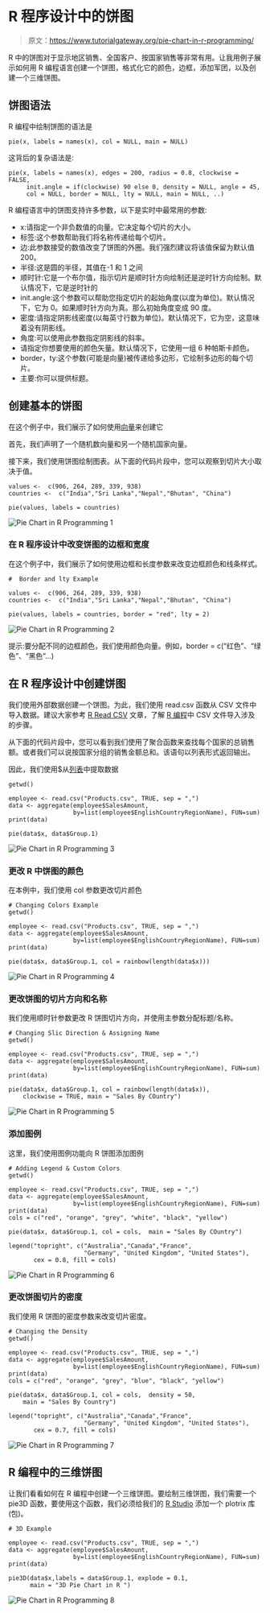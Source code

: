 # R 程序设计中的饼图

> 原文：<https://www.tutorialgateway.org/pie-chart-in-r-programming/>

R 中的饼图对于显示地区销售、全国客户、按国家销售等非常有用。让我用例子展示如何用 R 编程语言创建一个饼图，格式化它的颜色，边框，添加军团，以及创建一个三维饼图。

## 饼图语法

R 编程中绘制饼图的语法是

```
pie(x, labels = names(x), col = NULL, main = NULL)
```

这背后的复杂语法是:

```
pie(x, labels = names(x), edges = 200, radius = 0.8, clockwise = FALSE, 
     init.angle = if(clockwise) 90 else 0, density = NULL, angle = 45, 
     col = NULL, border = NULL, lty = NULL, main = NULL, ..)
```

R 编程语言中的饼图支持许多参数，以下是实时中最常用的参数:

*   x:请指定一个非负数值的向量。它决定每个切片的大小。
*   标签:这个参数帮助我们将名称传递给每个切片。
*   边:此参数接受的数值改变了饼图的外圈。我们强烈建议将该值保留为默认值 200。
*   半径:这是圆的半径，其值在-1 和 1 之间
*   顺时针:它是一个布尔值，指示切片是顺时针方向绘制还是逆时针方向绘制。默认情况下，它是逆时针的
*   init.angle:这个参数可以帮助您指定切片的起始角度(以度为单位)。默认情况下，它为 0。如果顺时针方向为真。那么初始角度变成 90 度。
*   密度:请指定阴影线密度(以每英寸行数为单位)。默认情况下，它为空，这意味着没有阴影线。
*   角度:可以使用此参数指定阴影线的斜率。
*   请指定你想要使用的颜色矢量。默认情况下，它使用一组 6 种帕斯卡颜色。
*   border，ty:这个参数(可能是向量)被传递给多边形，它绘制多边形的每个切片。
*   主要:你可以提供标题。

## 创建基本的饼图

在这个例子中，我们展示了如何使用[向量](https://www.tutorialgateway.org/r-vector/)来创建它

首先，我们声明了一个随机数向量和另一个随机国家向量。

接下来，我们使用饼图绘制图表。从下面的代码片段中，您可以观察到切片大小取决于值。

```
values <-  c(906, 264, 289, 339, 938)
countries <-  c("India","Sri Lanka","Nepal","Bhutan", "China")

pie(values, labels = countries)
```

![Pie Chart in R Programming 1](img/f1c7befd6b0812539c36980cd800b4cf.png)

### 在 R 程序设计中改变饼图的边框和宽度

在这个例子中，我们展示了如何使用边框和长度参数来改变边框颜色和线条样式。

```
#  Border and lty Example

values <-  c(906, 264, 289, 339, 938)
countries <-  c("India","Sri Lanka","Nepal","Bhutan", "China")

pie(values, labels = countries, border = "red", lty = 2)
```

![Pie Chart in R Programming 2](img/5b4cae03e940428e9b137272254fae11.png)

提示:要分配不同的边框颜色，我们使用颜色向量。例如，border = c(“红色”、“绿色”、“黑色”…)

## 在 R 程序设计中创建饼图

我们使用外部数据创建一个饼图。为此，我们使用 read.csv 函数从 CSV 文件中导入数据。建议大家参考 [R Read CSV](https://www.tutorialgateway.org/r-read-csv-function/) 文章，了解 [R 编程](https://www.tutorialgateway.org/r-programming/)中 CSV 文件导入涉及的步骤。

从下面的代码片段中，您可以看到我们使用了聚合函数来查找每个国家的总销售额。或者我们可以说按国家分组的销售金额总和。该语句以列表形式返回输出。

因此，我们使用$从[列表](https://www.tutorialgateway.org/r-list/)中提取数据

```
getwd()

employee <- read.csv("Products.csv", TRUE, sep = ",")
data <- aggregate(employee$SalesAmount, 
                  by=list(employee$EnglishCountryRegionName), FUN=sum)
print(data)

pie(data$x, data$Group.1)
```

![Pie Chart in R Programming 3](img/f240b35bcf9304e5200d68cec200a3ad.png)

### 更改 R 中饼图的颜色

在本例中，我们使用 col 参数更改切片颜色

```
# Changing Colors Example
getwd()

employee <- read.csv("Products.csv", TRUE, sep = ",")
data <- aggregate(employee$SalesAmount, 
                  by=list(employee$EnglishCountryRegionName), FUN=sum)
print(data)

pie(data$x, data$Group.1, col = rainbow(length(data$x)))
```

![Pie Chart in R Programming 4](img/d2acbb7b53705223f24ac386fc21635a.png)

### 更改饼图的切片方向和名称

我们使用顺时针参数更改 R 饼图切片方向，并使用主参数分配标题/名称。

```
# Changing Slic Direction & Assigning Name
getwd()

employee <- read.csv("Products.csv", TRUE, sep = ",")
data <- aggregate(employee$SalesAmount, 
                  by=list(employee$EnglishCountryRegionName), FUN=sum)
print(data)

pie(data$x, data$Group.1, col = rainbow(length(data$x)),
    clockwise = TRUE, main = "Sales By COuntry")
```

![Pie Chart in R Programming 5](img/5993b9a4c2064b6c6ed5e56cf4d4d1cc.png)

### 添加图例

这里，我们使用图例功能向 R 饼图添加图例

```
# Adding Legend & Custom Colors
getwd()

employee <- read.csv("Products.csv", TRUE, sep = ",")
data <- aggregate(employee$SalesAmount, 
                  by=list(employee$EnglishCountryRegionName), FUN=sum)
print(data)
cols = c("red", "orange", "grey", "white", "black", "yellow")

pie(data$x, data$Group.1, col = cols,  main = "Sales By COuntry")

legend("topright", c("Australia","Canada","France",
                     "Germany", "United Kingdom", "United States"), 
       cex = 0.8, fill = cols)

```

![Pie Chart in R Programming 6](img/f9bd7eed270b780af7222fb52ac98a37.png)

### 更改饼图切片的密度

我们使用 R 饼图的密度参数来改变切片密度。

```
# Changing the Density
getwd()

employee <- read.csv("Products.csv", TRUE, sep = ",")
data <- aggregate(employee$SalesAmount, 
                  by=list(employee$EnglishCountryRegionName), FUN=sum)
print(data)
cols = c("red", "orange", "grey", "blue", "black", "yellow")

pie(data$x, data$Group.1, col = cols,  density = 50, 
    main = "Sales By Country")

legend("topright", c("Australia","Canada","France",
                     "Germany", "United Kingdom", "United States"), 
       cex = 0.7, fill = cols)
```

![Pie Chart in R Programming 7](img/6e45196f7c1d621674ec57e474b1bc18.png)

## R 编程中的三维饼图

让我们看看如何在 R 编程中创建一个三维饼图。要绘制三维饼图，我们需要一个 pie3D 函数，要使用这个函数，我们必须给我们的 [R Studio](https://www.tutorialgateway.org/download-r-studio-and-install/) 添加一个 plotrix 库(包)。

```
# 3D Example

employee <- read.csv("Products.csv", TRUE, sep = ",")
data <- aggregate(employee$SalesAmount, 
                  by=list(employee$EnglishCountryRegionName), FUN=sum)
print(data)

pie3D(data$x,labels = data$Group.1, explode = 0.1, 
      main = "3D Pie Chart in R ")
```

![Pie Chart in R Programming 8](img/381d179ca2ec3e21036f0f8affe40390.png)